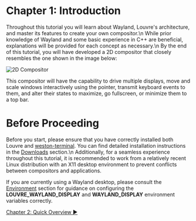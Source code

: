 # Chapter 1: Introduction

Throughout this tutorial you will learn about Wayland, Louvre's architecture, and master its features to create your own compositor.\n
While prior knowledge of Wayland and some basic experience in C++ are beneficial, explanations will be provided for each concept as necessary.\n
By the end of this tutorial, you will have developed a 2D compositor that closely resembles the one shown in the image below:

![2D Compositor](https://lh3.googleusercontent.com/pw/ADCreHfMDFWDUtLNoH8SfpRjuIoOqWUSCqzm1nz4HcwfPGNgMvkOgmjin7BNA-hJy4CbCeTUmEBpXgOLpcoqdD6hdJsTnaogdJX3bYS4IA-s6c8EMLLvk0A=w2400)

This compositor will have the capability to drive multiple displays, move and scale windows interactively using the pointer, transmit keyboard events to them, and alter their states to maximize, go fullscreen, or minimize them to a top bar.

# Before Proceeding

Before you start, please ensure that you have correctly installed both Louvre and [weston-terminal](https://gitlab.freedesktop.org/wayland/weston). You can find detailed installation instructions in the [Downloads](md_md__downloads.html) section.\n
Additionally, for a seamless experience throughout this tutorial, it is recommended to work from a relatively recent Linux distribution with an X11 desktop environment to prevent conflicts between compositors and applications.

If you are currently using a Wayland desktop, please consult the [Environment](md_md__environment.html) section for guidance on configuring the **LOUVRE_WAYLAND_DISPLAY** and **WAYLAND_DISPLAY** environment variables correctly.

<a href="md_md_tutorial_02.html"> Chapter 2: Quick Overview ▶</a>